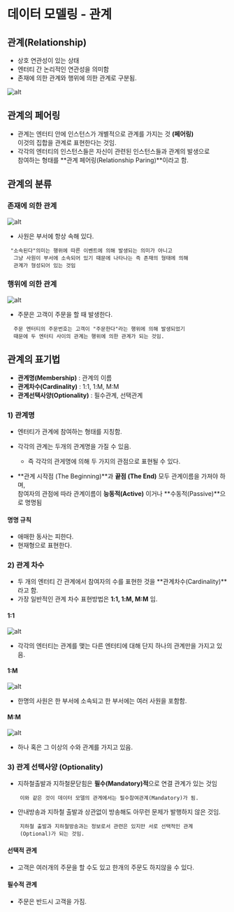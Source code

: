 데이터 모델링 - 관계
===========

## 관계(Relationship)

* 상호 연관성이 있는 상태
* 엔터티 간 논리적인 연관성을 의미함
* 존재에 의한 관계와 행위에 의한 관계로 구분됨.

![alt](/assets/images/post/Database/sql/58.png)

## 관계의 페어링

* 관계는 엔터티 안에 인스턴스가 개별적으로 관계를 가지는 것 **(페어링)**  
  이것의 집합을 관계로 표현한다는 것임.
* 각각의 엔터티의 인스턴스들은 자신이 관련된 인스턴스들과 관계의 발생으로  
  참여하는 형태를 **관계 페어링(Relationship Paring)**이라고 함.

## 관계의 분류 

### 존재에 의한 관계

![alt](/assets/images/post/Database/sql/59.png)

* 사원은 부서에 항상 속해 있다.

```
 "소속된다"의미는 행위에 따른 이벤트에 의해 발생되는 의미가 아니고  
  그냥 사원이 부서에 소속되어 있기 때문에 나타나는 즉 존재의 형태에 의해  
  관계가 형성되어 있는 것임
```

### 행위에 의한 관계

![alt](/assets/images/post/Database/sql/60.png)

* 주문은 고객이 주문을 할 때 발생한다.

```
  주문 엔터티의 주문번호는 고객이 "주문한다"라는 행위에 의해 발생되었기  
  때문에 두 엔터티 사이의 관계는 행위에 의한 관계가 되는 것임.
```

## 관계의 표기법

* **관계명(Membership)** : 관계의 이름
* **관계차수(Cardinality)** : 1:1, 1:M, M:M
* **관계선택사양(Optionality)** : 필수관계, 선택관계

### 1) 관계명

* 엔터티가 관계에 참여하는 형태를 지칭함.
* 각각의 관계는 두개의 관계명을 가질 수 있음.
    * 즉 각각의 관게명에 의해 두 가지의 관점으로 표현될 수 있다.

* **관계 시작점 (The Beginning)**과 **끝점 (The End)** 모두 관계이름을 가져야 하며,   
참여자의 관점에 따라 관계이름이 **능동적(Active)** 이거나 **수동적(Passive)**으로 명명됨

#### 명명 규칙

* 애매한 동사는 피한다.
* 현재형으로 표현한다.

### 2) 관계 차수

* 두 개의 엔터티 간 관계에서 참여자의 수를 표현한 것을 **관계차수(Cardinality)**라고 함.
* 가장 일반적인 관계 차수 표현방법은 **1:1, 1:M, M:M** 임.

#### 1:1

![alt](/assets/images/post/Database/sql/61.png)

* 각각의 엔터티는 관계를 맺는 다른 엔터티에 대해 단지 하나의 관계만을 가지고 있음.

#### 1:M

![alt](/assets/images/post/Database/sql/62.png)

* 한명의 사원은 한 부서에 소속되고 한 부서에는 여러 사원을 포함함.

#### M:M

![alt](/assets/images/post/Database/sql/63.png)

* 하나 혹은 그 이상의 수와 관계를 가지고 있음.

### 3) 관계 선택사양 (Optionality)

* 지하철출발과 지하철문닫힘은 **필수(Mandatory)적**으로 연결 관계가 있는 것임 

```
    이와 같은 것이 데이터 모델의 관게에서는 필수참여관계(Mandatory)가 됨.
```

* 안내방송과 지하철 출발과 상관없이 방송해도 아무런 문제가 발행하지 않은 것임.

```
    지하철 출발과 지하철방송과는 정보로서 관련은 있지만 서로 선택적인 관계
    (Optional)가 되는 것임.
```

#### 선택적 관계 

* 고객은 여러개의 주문을 할 수도 있고 한개의 주문도 하지않을 수 있다.

#### 필수적 관계

* 주문은 반드시 고객을 가짐.


